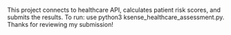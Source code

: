 This project connects to  healthcare API, calculates patient risk scores, and submits the results. To run: use python3 ksense_healthcare_assessment.py. Thanks for reviewing my submission!
